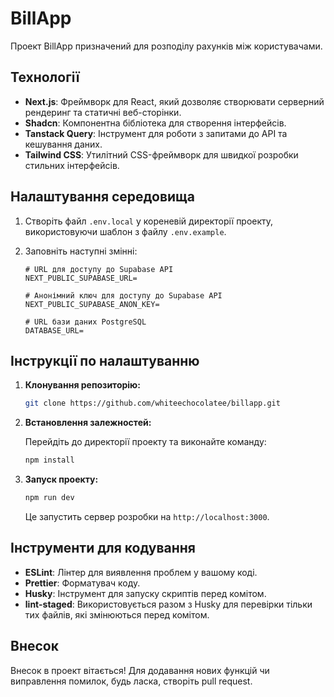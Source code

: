 # BillApp

Проект BillApp призначений для розподілу рахунків між користувачами. 

## Технології

- **Next.js**: Фреймворк для React, який дозволяє створювати серверний рендеринг та статичні веб-сторінки.
- **Shadcn**: Компонентна бібліотека для створення інтерфейсів.
- **Tanstack Query**: Інструмент для роботи з запитами до API та кешування даних.
- **Tailwind CSS**: Утилітний CSS-фреймворк для швидкої розробки стильних інтерфейсів.

## Налаштування середовища

1. Створіть файл `.env.local` у кореневій директорії проекту, використовуючи шаблон з файлу `.env.example`.
2. Заповніть наступні змінні:

   ```env
   # URL для доступу до Supabase API
   NEXT_PUBLIC_SUPABASE_URL=
   
   # Анонімний ключ для доступу до Supabase API
   NEXT_PUBLIC_SUPABASE_ANON_KEY=
   
   # URL бази даних PostgreSQL
   DATABASE_URL=
   ```

## Інструкції по налаштуванню

1. **Клонування репозиторію:**

   ```bash
   git clone https://github.com/whiteechocolatee/billapp.git
   ```

2. **Встановлення залежностей:**

   Перейдіть до директорії проекту та виконайте команду:

   ```bash
   npm install
   ```

3. **Запуск проекту:**

   ```bash
   npm run dev
   ```

   Це запустить сервер розробки на `http://localhost:3000`.

## Інструменти для кодування

- **ESLint**: Лінтер для виявлення проблем у вашому коді.
- **Prettier**: Форматувач коду.
- **Husky**: Інструмент для запуску скриптів перед комітом.
- **lint-staged**: Використовується разом з Husky для перевірки тільки тих файлів, які змінюються перед комітом.

## Внесок

Внесок в проект вітається! Для додавання нових функцій чи виправлення помилок, будь ласка, створіть pull request.